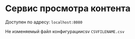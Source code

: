 # Cервис просмотра контента
Доступен по адресу: ```localhost:8080``` 

Не изменяемый файл конфигурацииcsv  ```CSVFILENAME.csv```
